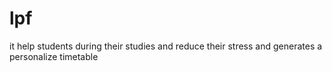# lpf
it help students during their studies and reduce their stress and generates a personalize timetable 
